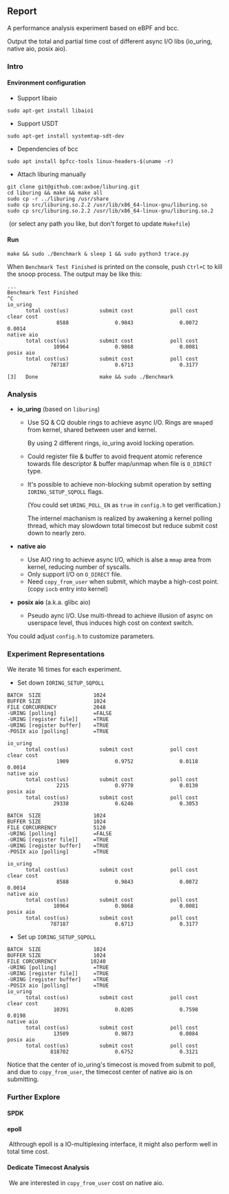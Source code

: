 ## Report

A performance analysis experiment based on eBPF and bcc.

Output the total and partial time cost of different async I/O libs (io_uring, native aio, posix aio). 

### Intro

#### Environment configuration 

- Support libaio

```
sudo apt-get install libaio1
```

- Support USDT

```
sudo apt-get install systemtap-sdt-dev
```

- Dependencies of bcc

```
sudo apt install bpfcc-tools linux-headers-$(uname -r) 
```

- Attach liburing manually

```
git clone git@github.com:axboe/liburing.git
cd liburing && make && make all
sudo cp -r ../liburing /usr/share
sudo cp src/liburing.so.2.2 /usr/lib/x86_64-linux-gnu/liburing.so
sudo cp src/liburing.so.2.2 /usr/lib/x86_64-linux-gnu/liburing.so.2
```

​	(or select any path you like, but don't forget to update `Makefile`)

#### Run

```
make && sudo ./Benchmark & sleep 1 && sudo python3 trace.py
```

When `Benchmark Test Finished` is printed on the console, push `Ctrl+C` to kill the snoop process. The output may be like this: 

```
...
Benchmark Test Finished
^C
io_uring
      total cost(us)          submit cost            poll cost           clear cost
                8588               0.9843               0.0072               0.0014
native aio
      total cost(us)          submit cost            poll cost
               10964               0.9868               0.0081
posix aio
      total cost(us)          submit cost            poll cost
              787187               0.6713               0.3177
              
[3]   Done                    make && sudo ./Benchmark
```

### Analysis

- **io_uring** (based on `liburing`)

  - Use SQ & CQ double rings to achieve async I/O. Rings are `mmap`ed from kernel, shared between user and kernel.

    By using 2 different rings, io_uring avoid locking operation.

  - Could register file & buffer to avoid frequent atomic reference towards file descriptor & buffer map/unmap when file is `O_DIRECT` type.

  - It's possible to achieve non-blocking submit operation by setting `IORING_SETUP_SQPOLL` flags.

    (You could set `URING_POLL_EN` as `true` in `config.h` to get verification.)

    The internel machanism is realized by awakening a kernel polling thread, which may slowdown total timecost but reduce submit cost down to nearly zero.

- **native aio**
  - Use AIO ring to achieve async I/O, which is alse a `mmap` area from kernel, reducing number of syscalls.
  - Only support I/O on `O_DIRECT` file.
  - Need `copy_from_user` when submit, which maybe a high-cost point. (copy `iocb` entry into kernel)

- **posix aio** (a.k.a. glibc aio)
  - Pseudo aync I/O. Use multi-thread to achieve illusion of async on userspace level, thus induces high cost on context switch. 

You could adjust `config.h` to customize parameters. 

### Experiment Representations

We iterate 16 times for each experiment.

- Set down `IORING_SETUP_SQPOLL`

```
BATCH  SIZE                 1024
BUFFER SIZE                 1024
FILE CORCURRENCY            2048
-URING [polling]			=FALSE
-URING [register file]]		=TRUE
-URING [register buffer]	=TRUE
-POSIX aio [polling]		=TRUE

io_uring
      total cost(us)          submit cost            poll cost           clear cost
                1909               0.9752               0.0118               0.0014
native aio
      total cost(us)          submit cost            poll cost
                2215               0.9770               0.0130
posix aio
      total cost(us)          submit cost            poll cost
               29338               0.6246               0.3053
```



```
BATCH  SIZE                 1024
BUFFER SIZE                 1024
FILE CORCURRENCY            5120
-URING [polling]			=FALSE
-URING [register file]]		=TRUE
-URING [register buffer]	=TRUE
-POSIX aio [polling]		=TRUE

io_uring
      total cost(us)          submit cost            poll cost           clear cost
                8588               0.9843               0.0072               0.0014
native aio
      total cost(us)          submit cost            poll cost
               10964               0.9868               0.0081
posix aio
      total cost(us)          submit cost            poll cost
              787187               0.6713               0.3177
```

- Set up `IORING_SETUP_SQPOLL`

```
BATCH  SIZE                 1024
BUFFER SIZE                 1024
FILE CORCURRENCY           10240
-URING [polling]			=TRUE
-URING [register file]]		=TRUE
-URING [register buffer]	=TRUE
-POSIX aio [polling]		=TRUE
io_uring
      total cost(us)          submit cost            poll cost           clear cost
               10391               0.0205               0.7598               0.0198
native aio
      total cost(us)          submit cost            poll cost
               13509               0.9873               0.0084
posix aio
      total cost(us)          submit cost            poll cost
              818702               0.6752               0.3121
```

Notice that the center of io_uring's timecost is moved from submit to poll, and due to `copy_from_user`, the timecost center of native aio is on submitting.

### Further Explore

#### SPDK

#### epoll

​	Althrough epoll is a IO-multiplexing interface, it might also perform well in total time cost.

#### Dedicate Timecost Analysis

​	We are interested in `copy_from_user` cost on native aio.
